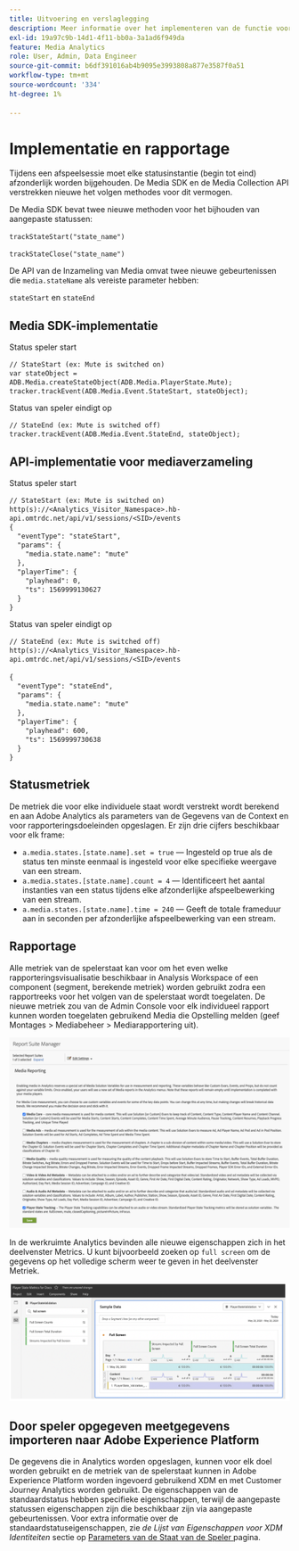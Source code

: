 ```yaml
---
title: Uitvoering en verslaglegging
description: Meer informatie over het implementeren van de functie voor het bijhouden van de spelerstatus, waaronder .
exl-id: 19a97c9b-14d1-4f11-bb0a-3a1ad6f949da
feature: Media Analytics
role: User, Admin, Data Engineer
source-git-commit: b6df391016ab4b9095e3993808a877e3587f0a51
workflow-type: tm+mt
source-wordcount: '334'
ht-degree: 1%

---
```


# Implementatie en rapportage

Tijdens een afspeelsessie moet elke statusinstantie (begin tot eind) afzonderlijk worden bijgehouden. De Media SDK en de Media Collection API verstrekken nieuwe het volgen methodes voor dit vermogen.

De Media SDK bevat twee nieuwe methoden voor het bijhouden van aangepaste statussen:

`trackStateStart("state_name")`

`trackStateClose("state_name")`


De API van de Inzameling van Media omvat twee nieuwe gebeurtenissen die `media.stateName` als vereiste parameter hebben:

`stateStart` en `stateEnd`

## Media SDK-implementatie

Status speler start

```
// StateStart (ex: Mute is switched on)
var stateObject = ADB.Media.createStateObject(ADB.Media.PlayerState.Mute);
tracker.trackEvent(ADB.Media.Event.StateStart, stateObject);
```

Status van speler eindigt op

```
// StateEnd (ex: Mute is switched off)
tracker.trackEvent(ADB.Media.Event.StateEnd, stateObject);
```


## API-implementatie voor mediaverzameling

Status speler start

```
// StateStart (ex: Mute is switched on)
http(s)://<Analytics_Visitor_Namespace>.hb-api.omtrdc.net/api/v1/sessions/<SID>/events
{
  "eventType": "stateStart",
  "params": {
    "media.state.name": "mute"
  },
  "playerTime": {
    "playhead": 0,
    "ts": 1569999130627
  }
}
```

Status van speler eindigt op

```
// StateEnd (ex: Mute is switched off)
http(s)://<Analytics_Visitor_Namespace>.hb-api.omtrdc.net/api/v1/sessions/<SID>/events

{
  "eventType": "stateEnd",
  "params": {
    "media.state.name": "mute"
  },
  "playerTime": {
    "playhead": 600,
    "ts": 1569999730638
  }
}
```

## Statusmetriek

De metriek die voor elke individuele staat wordt verstrekt wordt berekend en aan Adobe Analytics als parameters van de Gegevens van de Context en voor rapporteringsdoeleinden opgeslagen. Er zijn drie cijfers beschikbaar voor elk frame:

* `a.media.states.[state.name].set = true` — Ingesteld op true als de status ten minste eenmaal is ingesteld voor elke specifieke weergave van een stream.
* `a.media.states.[state.name].count = 4` — Identificeert het aantal instanties van een status tijdens elke afzonderlijke afspeelbewerking van een stream.
* `a.media.states.[state.name].time = 240` — Geeft de totale frameduur aan in seconden per afzonderlijke afspeelbewerking van een stream.

## Rapportage

Alle metriek van de spelerstaat kan voor om het even welke rapporteringsvisualisatie beschikbaar in Analysis Workspace of een component (segment, berekende metriek) worden gebruikt zodra een rapportreeks voor het volgen van de spelerstaat wordt toegelaten. De nieuwe metriek zou van de Admin Console voor elk individueel rapport kunnen worden toegelaten gebruikend Media die Opstelling melden (geef Montages > Mediabeheer > Mediarapportering uit).

![](assets/report-setup.png)

In de werkruimte Analytics bevinden alle nieuwe eigenschappen zich in het deelvenster Metrics. U kunt bijvoorbeeld zoeken op `full screen` om de gegevens op het volledige scherm weer te geven in het deelvenster Metriek.

![](assets/full-screen-report.png)

## Door speler opgegeven meetgegevens importeren naar Adobe Experience Platform

De gegevens die in Analytics worden opgeslagen, kunnen voor elk doel worden gebruikt en de metriek van de spelerstaat kunnen in Adobe Experience Platform worden ingevoerd gebruikend XDM en met Customer Journey Analytics worden gebruikt. De eigenschappen van de standaardstatus hebben specifieke eigenschappen, terwijl de aangepaste statussen eigenschappen zijn die beschikbaar zijn via aangepaste gebeurtenissen. Voor extra informatie over de standaardstatuseigenschappen, zie *de Lijst van Eigenschappen voor XDM Identiteiten* sectie op [Parameters van de Staat van de Speler ](/help/metrics-and-metadata/player-state-parameters.md) pagina.
